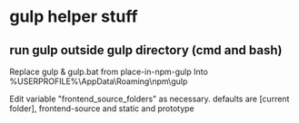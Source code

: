 # gulp helper stuff

## run gulp outside gulp directory (cmd and bash)

Replace gulp & gulp.bat from place-in-npm-gulp
Into %USERPROFILE%\AppData\Roaming\npm\gulp

Edit variable "frontend_source_folders" as necessary.
defaults are [current folder], frontend-source and static and prototype
